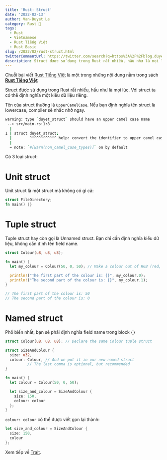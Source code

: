 ```yaml
---
title: 'Rust: Struct'
date: '2022-02-13'
author: Van-Duyet Le
category: Rust 🦀
tags:
  - Rust
  - Vietnamese
  - Rust Tiếng Việt
  - Rust Basic
slug: /2022/02/rust-struct.html
twitterCommentUrl: https://twitter.com/search?q=https%3A%2F%2Fblog.duyet.net%2F2022%2F02%2Frust-struct.html
description: Struct được sử dụng trong Rust rất nhiều, hầu như là mọi lúc. Với struct ta có thể định nghĩa một kiểu dữ liệu riêng.
---
```


<div class="noti">Chuỗi bài viết <a href="/tag/rust-tiếng-việt/">Rust Tiếng Việt</a> là một trong những nội dung nằm trong sách <a href="https://rust-tieng-viet.github.io/?utm_source=blog.duyet.net&utm_medium=post&utm_campaign=launch_rust_tieng_viet" target="_blank"><strong>Rust Tiếng Việt</strong></a></div>

Struct được sử dụng trong Rust rất nhiều, hầu như là mọi lúc. Với struct ta có thể định nghĩa một kiểu dữ liệu riêng.

Tên của struct thường là `UpperCamelCase`. Nếu bạn định nghĩa tên struct là lowercase, compiler sẽ nhắc nhở ngay.

```bash
warning: type `duyet_struct` should have an upper camel case name
 --> src/main.rs:1:8
  |
1 | struct duyet_struct;
  |        ^^^^^^^^^^^^ help: convert the identifier to upper camel case: `DuyetStruct`
  |
  = note: `#[warn(non_camel_case_types)]` on by default
```

Có 3 loại struct:

# Unit struct

Unit struct là một struct mà không có gì cả:

```rust
struct FileDirectory;
fn main() {}
```

# Tuple struct

Tuple struct hay còn gọi là Unnamed struct. Bạn chỉ cần định nghĩa kiểu dữ liệu, không cần định tên field name.

```rust
struct Colour(u8, u8, u8);

fn main() {
  let my_colour = Colour(50, 0, 50); // Make a colour out of RGB (red, green, blue)

  println!("The first part of the colour is: {}", my_colour.0);
  println!("The second part of the colour is: {}", my_colour.1);
}

// The first part of the colour is: 50
// The second part of the colour is: 0
```

# Named struct

Phổ biến nhất, bạn sẽ phải định nghĩa field name trong block `{}`

```rust
struct Colour(u8, u8, u8); // Declare the same Colour tuple struct

struct SizeAndColour {
  size: u32,
  colour: Colour, // And we put it in our new named struct
		  // The last comma is optional, but recommended
}

fn main() {
  let colour = Colour(50, 0, 50);

  let size_and_colour = SizeAndColour {
    size: 150,
    colour: colour
  };
}
```

`colour: colour` có thể được viết gọn lại thành:

```rust
let size_and_colour = SizeAndColour {
  size: 150,
  colour
};
```

Xem tiếp về [Trait](/2022/02/rust-trait.html).
